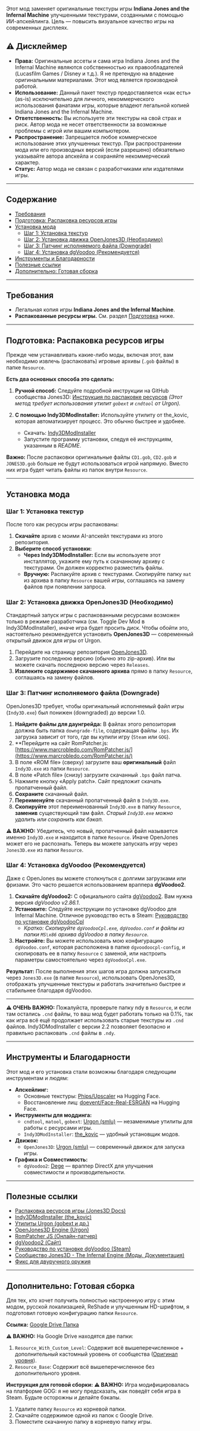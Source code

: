 Этот мод заменяет оригинальные текстуры игры **Indiana Jones and the Infernal Machine** улучшенными текстурами, созданными с помощью ИИ-апскейлинга. Цель — повысить визуальное качество игры на современных дисплеях.

## ⚠️ Дисклеймер

*   **Права:** Оригинальные ассеты и сама игра Indiana Jones and the Infernal Machine являются собственностью их правообладателей (Lucasfilm Games / Disney и т.д.). Я не претендую на владение оригинальными материалами. Этот мод является производной работой.
*   **Использование:** Данный пакет текстур предоставляется «как есть» (as-is) исключительно для личного, некоммерческого использования фанатами игры, которые владеют легальной копией Indiana Jones and the Infernal Machine.
*   **Ответственность:** Вы используете эти текстуры на свой страх и риск. Автор мода не несет ответственности за возможные проблемы с игрой или вашим компьютером.
*   **Распространение:** Запрещается любое коммерческое использование этих улучшенных текстур. При распространении мода или его производных версий (если разрешено) обязательно указывайте автора апскейла и сохраняйте некоммерческий характер.
*   **Статус:** Автор мода не связан с разработчиками или издателями игры.

---

## Содержание

*   [Требования](#требования)
*   [Подготовка: Распаковка ресурсов игры](#подготовка-распаковка-ресурсов-игры)
*   [Установка мода](#установка-мода)
    *   [Шаг 1: Установка текстур](#шаг-1-установка-текстур)
    *   [Шаг 2: Установка движка OpenJones3D (Необходимо)](#шаг-2-установка-движка-openjones3d-необходимо)
    *   [Шаг 3: Патчинг исполняемого файла (Downgrade)](#шаг-3-патчинг-исполняемого-файла-downgrade)
    *   [Шаг 4: Установка dgVoodoo (Рекомендуется)](#шаг-4-установка-dgvoodoo-рекомендуется)
*   [Инструменты и Благодарности](#инструменты-и-благодарности)
*   [Полезные ссылки](#полезные-ссылки)
*   [Дополнительно: Готовая сборка](#дополнительно-готовая-сборка)

---

## Требования

*   Легальная копия игры **Indiana Jones and the Infernal Machine**.
*   **Распакованные ресурсы игры.** См. раздел [Подготовка](#подготовка-распаковка-ресурсов-игры) ниже.

---

## Подготовка: Распаковка ресурсов игры

Прежде чем устанавливать какие-либо моды, включая этот, вам необходимо извлечь (распаковать) игровые архивы (`.gob` файлы) в папке `Resource`.

**Есть два основных способа это сделать:**

1.  **Ручной способ:** Следуйте подробной инструкции на GitHub сообщества Jones3D:
    [Инструкция по распаковке ресурсов](https://github.com/Jones3D-The-Infernal-Engine/Documentation/blob/main/pre-mod.md)
    *(Этот метод требует использования утилит `gobext` и `cndtool` от Urgon).*

2.  **С помощью Indy3DModInstaller:** Используйте утилиту от the_kovic, которая автоматизирует процесс. Это обычно быстрее и удобнее.
    *   Скачать: [Indy3DModInstaller](https://github.com/thekovic/Indy3DModInstaller)
    *   Запустите программу установки, следуя её инструкциям, указанным в *README*.

**Важно:** После распаковки оригинальные файлы `CD1.gob`, `CD2.gob` и `JONES3D.gob` больше не будут использоваться игрой напрямую. Вместо них игра будет читать файлы из папок внутри `Resource`.

---

## Установка мода

### Шаг 1: Установка текстур

После того как ресурсы игры распакованы:

1.  **Скачайте** архив с моими AI-апскейл текстурами из этого репозитория.
2.  **Выберите способ установки:**
    *   **Через Indy3DModInstaller:** Если вы используете этот инсталлятор, укажите ему путь к скачанному архиву с текстурами. Он должен корректно разместить файлы.
    *   **Вручную:** Распакуйте архив с текстурами. Скопируйте папку `mat` из архива в папку `Resource` вашей игры, соглашаясь на замену файлов при появлении запроса.

### Шаг 2: Установка движка OpenJones3D (Необходимо)

Стандартный запуск игры с распакованными ресурсами возможен только в режиме разработчика (см. Toggle Dev Mod в Indy3DModInstaller), иначе игра будет просить диск. Чтобы обойти это, настоятельно рекомендуется установить **OpenJones3D** — современный открытый движок для игры от Urgon.

1.  Перейдите на страницу репозитория [OpenJones3D](https://github.com/smlu/OpenJones3D).
2.  Загрузите последнюю версию (обычно это zip-архив). Или вы можете скачать последнюю версию через `Releases`.
3.  **Извлеките содержимое скачанного архива** прямо в папку `Resource`, соглашаясь на замену файлов.

### Шаг 3: Патчинг исполняемого файла (Downgrade)

OpenJones3D требует, чтобы оригинальный исполняемый файл игры (`Indy3D.exe`) был понижен (downgraded) до версии 1.0.

1.  **Найдите файлы для даунгрейда:** В файлах этого репозитория должна быть папка `downgrade-file`, содержащая файлы `.bps`. Их загрузка зависит от того, где вы купили игру (`Steam` или `GOG`).
2.  **Перейдите на сайт RomPatcher.js: [https://www.marcrobledo.com/RomPatcher.js/](https://www.marcrobledo.com/RomPatcher.js/)
3.  В поле «ROM file» (сверху) загрузите ваш **оригинальный** файл `Indy3D.exe` из папки `Resource`.
4.  В поле «Patch file» (снизу) загрузите скачанный `.bps` файл патча.
5.  Нажмите кнопку «Apply patch». Сайт предложит скачать пропатченный файл.
6.  **Сохраните** скачанный файл.
7.  **Переименуйте** скачанный пропатченный файл в `Indy3D.exe`.
8.  **Скопируйте** этот переименованный `Indy3D.exe` в папку `Resource`, **заменив** существующий там файл. *Старый `Indy3D.exe` можно удалить или сохранить как бэкап.*

**⚠️ ВАЖНО:** Убедитесь, что новый, пропатченный файл называется именно `Indy3D.exe` и находится в папке `Resource`. Иначе OpenJones может его не распознать. Теперь вы можете запускать игру через `Jones3D.exe` из папки `Resource`.

### Шаг 4: Установка dgVoodoo (Рекомендуется)

Даже с OpenJones вы можете столкнуться с долгими загрузками или фризами. Это часто решается использованием враппера **dgVoodoo2**.

1.  **Скачайте dgVoodoo2:** С официального сайта [dgVoodoo2](http://dege.freeweb.hu/dgVoodoo2/dgVoodoo2/). Вам нужна версия *dgVoodoo v2.86.1*.
2.  **Установите:** Следуйте инструкции по установке dgVoodoo для Infernal Machine. Отличное руководство есть в Steam:
    [Руководство по установке dgVoodooCpl](https://steamcommunity.com/sharedfiles/filedetails/?id=3281746272)
    *   *Кратко: Скопируйте `dgVoodooCpl.exe`, `dgVoodoo.conf` и файлы из папки `MS\x86` архива dgVoodoo в папку `Resource`.*
3.  **Настройте:** Вы можете использовать мою конфигурацию `dgVoodoo.conf`, которая расположена в папке `dgvoodoocpl-config`, и скопировать ее в папку `Resource` с заменой, или настроить параметры самостоятельно через `dgVoodooCpl.exe`.

**Результат:** После выполнения этих шагов игра должна запускаться через `Jones3D.exe` (в папке `Resource`), использовать OpenJones3D, отображать улучшенные текстуры и работать значительно быстрее и стабильнее благодаря dgVoodoo.

---

**⚠️ ОЧЕНЬ ВАЖНО:** Пожалуйста, проверьте папку ndy в `Resource`, и если там остались `.cnd` файлы, то ваш мод будет работать только на 0.1%, так как игра всё ещё продолжает использовать старые текстуры из `.cnd` файлов. Indy3DModInstaller с версии 2.2 позволяет безопасно и правильно распаковать `.cnd` файлы в `.ndy`.

---

## Инструменты и Благодарности

Этот мод и его установка стали возможны благодаря следующим инструментам и людям:

*   **Апскейлинг:**
    *   Основные текстуры: [Phips/Upscaler](https://huggingface.co/spaces/Phips/Upscaler) на Hugging Face.
    *   Восстановление лиц: [doevent/Face-Real-ESRGAN](https://huggingface.co/spaces/doevent/Face-Real-ESRGAN) на Hugging Face.
*   **Инструменты для моддинга:**
    *   `cndtool`, `matool`, `gobext`: [Urgon (smlu)](https://github.com/smlu/Urgon) — незаменимые утилиты для работы с ресурсами игры.
    *   `Indy3DModInstaller`: [the_kovic](https://github.com/thekovic) — удобный установщик модов.
*   **Движок:**
    *   `OpenJones3D`: [Urgon (smlu)](https://github.com/smlu/OpenJones3D) — современный движок для запуска игры.
*   **Графика и Совместимость:**
    *   `dgVoodoo2`: [Dege](http://dege.freeweb.hu/dgVoodoo2/dgVoodoo2/) — враппер DirectX для улучшения совместимости и производительности.

---

## Полезные ссылки

*   [Распаковка ресурсов игры (Jones3D Docs)](https://github.com/Jones3D-The-Infernal-Engine/Documentation/blob/main/pre-mod.md)
*   [Indy3DModInstaller (the_kovic)](https://github.com/thekovic/Indy3DModInstaller)
*   [Утилиты Urgon (gobext и др.)](https://github.com/smlu/Urgon)
*   [OpenJones3D Engine (Urgon)](https://github.com/smlu/OpenJones3D)
*   [RomPatcher JS (Онлайн-патчер)](https://www.marcrobledo.com/RomPatcher.js/)
*   [dgVoodoo2 (Сайт)](http://dege.freeweb.hu/dgVoodoo2/dgVoodoo2/)
*   [Руководство по установке dgVoodoo (Steam)](https://steamcommunity.com/sharedfiles/filedetails/?id=3281746272)
*   [Сообщество Jones3D - The Infernal Engine (Моды, Документация)](https://github.com/Jones3D-The-Infernal-Engine)
*   [Фикс для двуручного оружия](https://github.com/thekovic/Indy3D-TwoHandFix)

---

## Дополнительно: Готовая сборка

Для тех, кто хочет получить полностью настроенную игру с этим модом, русской локализацией, ReShade и улучшенным HD-шрифтом, я подготовил готовую конфигурацию папки `Resource`.

**Ссылка:** [Google Drive Папка](https://drive.google.com/drive/folders/1aJIOP9-TznFZM4WOWVmuPFvCxx4Twzz2?usp=sharing)

**⚠️ ВАЖНО:** На Google Drive находятся две папки:
1.  `Resource_With_Custom_Level`: Содержит всё вышеперечисленное + дополнительный кастомный уровень от сообщества ([Оригинал уровня](https://github.com/Jones3D-The-Infernal-Engine/Mods)).
2.  `Resource_Base`: Содержит всё вышеперечисленное без дополнительного уровня.

**Инструкция для готовой сборки:**
**⚠️ ВАЖНО:** Игра модифицировалась на платформе GOG: я не могу предсказать, как поведёт себя игра в Steam. Будьте осторожны и делайте бэкапы.
1.  Удалите папку `Resource` из корневой папки.
2.  Скачайте содержимое одной из папок с Google Drive.
3.  Поместите скачанную папку в корневую папку игры.
